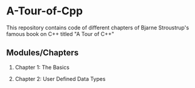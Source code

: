 # A-Tour-of-Cpp
This repository contains code of different chapters of Bjarne Stroustrup's famous book on C++ titled "A Tour of C++"

## Modules/Chapters
1. Chapter 1: The Basics

2. Chapter 2: User Defined Data Types

